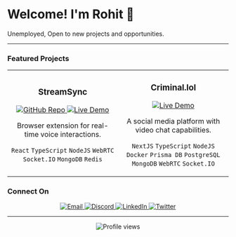 # Welcome! I'm Rohit 👋

Unemployed, Open to new projects and opportunities.

---

### Featured Projects

<table>
  <tr>
     <td align="center" width="50%">
      <h3>StreamSync</h3>
      <a href="https://github.com/rohitsx/streamSync">
        <img src="https://img.shields.io/badge/Repo-181717?style=for-the-badge&logo=github&logoColor=white" alt="GitHub Repo" />
      </a>
      <a href="https://stream-sync.devrohit.tech/">
        <img src="https://img.shields.io/badge/Live%20Demo-00C7B7?style=for-the-badge&logo=netlify&logoColor=white" alt="Live Demo" />
      </a>
      <p>Browser extension for real-time voice interactions.</p>
      <p><code>React</code> <code>TypeScript</code> <code>NodeJS</code> <code>WebRTC</code> <code>Socket.IO</code> <code>MongoDB</code> <code>Redis</code></p>
    </td>
    <td align="center" width="50%">
      <h3>Criminal.lol</h3>
      <a href="https://criminal.lol/">
        <img src="https://img.shields.io/badge/Live%20Demo-00C7B7?style=for-the-badge&logo=netlify&logoColor=white" alt="Live Demo" />
      </a>
      <p>A social media platform with video chat capabilities.</p>
      <p><code>NextJS</code> <code>TypeScript</code> <code>NodeJS</code> <code>Docker</code> <code>Prisma DB</code> <code>PostgreSQL</code> <code>MongoDB</code> <code>WebRTC</code> <code>Socket.IO</code></p>
    </td>
  </tr>
</table>

### Connect On

<p align="center">
  <a href="mailto:rohitbindw@gmail.com">
    <img src="https://img.shields.io/badge/Email-D14836?style=for-the-badge&logo=gmail&logoColor=white" alt="Email" />
  </a>
  <a href="https://discord.com/users/rohitsx">
    <img src="https://img.shields.io/badge/Discord-7289DA?style=for-the-badge&logo=discord&logoColor=white" alt="Discord" />
  </a>
  <a href="https://linkedin.com/in/rohiitrb">
    <img src="https://img.shields.io/badge/LinkedIn-0077B5?style=for-the-badge&logo=linkedin&logoColor=white" alt="LinkedIn" />
  </a>
  <a href="https://twitter.com/rohitsxx">
    <img src="https://img.shields.io/badge/Twitter-1DA1F2?style=for-the-badge&logo=twitter&logoColor=white" alt="Twitter" />
  </a>
</p>

---

<p align="center">
  <img src="https://komarev.com/ghpvc/?username=rohitsx&label=Profile%20views&color=0e75b6&style=flat" alt="Profile views" />
</p>
